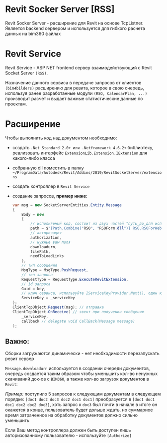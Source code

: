 # Revit Socker Server [RSS]

Revit Socker Server - расширение для Revit на основе TcpListner. Является backend сервером и используется для гибкого расчета данных на bim360 файлах

# Revit Service

Revit Service - ASP NET frontend сервер взаимодействующий с Revit Socket Server `(RSS)`.

Назначение данного сервиса в передаче запросов от клиентов `(bim4bilders)` расширению для ревита, которое в свою очередь, используя ранее разработанные модули `(RSO, CalendarPlan, ...)` производит расчет и выдает важные статистические данные по проектам.

# Расширение

Чтобы выполнить код над документом необходимо:

* создать `.Net Standard 2.0+ или .Netframework 4.6.2+` библиотеку, реализовать интерфейс `ExtensionLib.Extension.IExtension` для какого-либо класса
* cобранную dll поместить в папку `~/ProgramData/Autodesk/Revit/Addins/2019/RevitSocketServer/extensions`
* создать контроллер в `Revit Service`
* создание запросов, **пример ниже:**

    ```C#
    var msg = new SocketServerEntities.Entity.Message
    {
        Body = new
        {
            // исполняемый код, состоит из двух частей "путь_до_длл исполняемый_метод"
            path = $"{Path.Combine("RSO", "RSOForm.dll")} RSO.RSOForWeb",   
            // авторизация         
            authorization,
            // нужные вам поля
            downloadurn,
            filePath,
            needToLoadLinks
        },
        // тип сообщения
        MsgType = MsgType.PushRequest,
        // тип запроса
        RequestType = RequestType.ExecuteRevitExtension,
        // id запроса
        Guid = key,
        // ключ сервиса, используйте IServiceKeyProvider.Next(), один ключ используется для одного сервиса
        ServiceKey = _serviceKey
    };
    ClientTcpObject.Request(msg); // отправка
    ClientTcpObject.OnReceive( // эвент при получении сообщения
        _serviceKey, 
        callback // delegate void CallBack(Message message)
    );
    ```

## **Важно:**

Сборки загружаются динамически - нет необходимости перезапускать ревит сервер

`Message.downloadurn` используется в создании очереди документов, очередь создается таким образом чтобы уменьшить кол-во ненужных скачиваний док-ов с `BIM360`, а также кол-во загрузок документов в `Revit`:

_Пример:_ поступило 5 запросов к следующим документам в следующем порядке: `[doc1 doc2 doc3 doc2 doc1 doc1]` преобразуется в `[doc1 doc1 doc1 doc2 doc2 doc3]`, хоть запрос к `doc3` был почти в начале в итоге он окажется в конце, пользователь будет дольше ждать, но суммарное время затраченное на обработку документов должно сильно уменьшить

Если Ваш метод контроллера должен быть доступен лишь авторизованному пользователю - используйте `[Authorize]`
